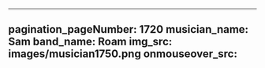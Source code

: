 ------
pagination_pageNumber: 1720
musician_name: Sam
band_name: Roam
img_src: images/musician1750.png
onmouseover_src: 
------